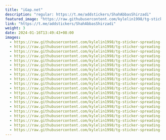 ```yaml
---
title: "iGap.net"
description: "regular: https://t.me/addstickers/ShahAbbasShirzadi"
featured_image: "https://raw.githubusercontent.com/kylelin1998/tg-sticker-spreading-worldwide-images/main/img/0f887879-46f2-4fde-b034-ac8214f85c87.jpg"
link: "https://t.me/addstickers/ShahAbbasShirzadi"
weight: 3
date: 2024-01-16T13:49:43+08:00
images:
  - https://raw.githubusercontent.com/kylelin1998/tg-sticker-spreading-worldwide-images/main/img/0f887879-46f2-4fde-b034-ac8214f85c87.jpg
  - https://raw.githubusercontent.com/kylelin1998/tg-sticker-spreading-worldwide-images/main/img/2e8cc43e-08ab-48d9-ad96-6d2e9afe681a.jpg
  - https://raw.githubusercontent.com/kylelin1998/tg-sticker-spreading-worldwide-images/main/img/d3f34169-6eb2-4315-abb5-820d1c85c452.jpg
  - https://raw.githubusercontent.com/kylelin1998/tg-sticker-spreading-worldwide-images/main/img/21680f1b-c41b-458e-875b-a572ea0fd7e1.jpg
  - https://raw.githubusercontent.com/kylelin1998/tg-sticker-spreading-worldwide-images/main/img/c7bc8309-6b89-4a16-8e36-85bb364270e1.jpg
  - https://raw.githubusercontent.com/kylelin1998/tg-sticker-spreading-worldwide-images/main/img/51a6d542-a55f-4281-8f7f-38d4bd24184c.jpg
  - https://raw.githubusercontent.com/kylelin1998/tg-sticker-spreading-worldwide-images/main/img/bcd57a06-41b3-47a8-9dfa-fc146778a080.jpg
  - https://raw.githubusercontent.com/kylelin1998/tg-sticker-spreading-worldwide-images/main/img/aaab987e-553a-4783-9297-9775793e1428.jpg
  - https://raw.githubusercontent.com/kylelin1998/tg-sticker-spreading-worldwide-images/main/img/33097670-691f-4ca0-9029-12b22e33b3ef.jpg
  - https://raw.githubusercontent.com/kylelin1998/tg-sticker-spreading-worldwide-images/main/img/4b828b69-dbfb-4db2-a00e-5781a1f9e1bd.jpg
  - https://raw.githubusercontent.com/kylelin1998/tg-sticker-spreading-worldwide-images/main/img/b1a7c0ee-05e0-4777-969c-0ebc1680e7fe.jpg
  - https://raw.githubusercontent.com/kylelin1998/tg-sticker-spreading-worldwide-images/main/img/419ce42e-0985-42b1-b07c-7adf6ae09a2e.jpg
  - https://raw.githubusercontent.com/kylelin1998/tg-sticker-spreading-worldwide-images/main/img/b8ab00c8-d616-4ae0-b7d4-d0d261ce6626.jpg
  - https://raw.githubusercontent.com/kylelin1998/tg-sticker-spreading-worldwide-images/main/img/dfacf827-b767-4f0c-bd72-00456dd34aed.jpg
  - https://raw.githubusercontent.com/kylelin1998/tg-sticker-spreading-worldwide-images/main/img/3a601401-fabf-4eaf-abf7-0bdb9523f586.jpg
  - https://raw.githubusercontent.com/kylelin1998/tg-sticker-spreading-worldwide-images/main/img/8199e8b2-4051-43c4-9f12-b05e5a6889fb.jpg
  - https://raw.githubusercontent.com/kylelin1998/tg-sticker-spreading-worldwide-images/main/img/63adb2cd-9fd3-4b78-8845-eb7c988d3744.jpg
  - https://raw.githubusercontent.com/kylelin1998/tg-sticker-spreading-worldwide-images/main/img/9cd0fe56-fba2-4d6c-be89-0c5acf6f59ab.jpg
  - https://raw.githubusercontent.com/kylelin1998/tg-sticker-spreading-worldwide-images/main/img/be0d6fdf-23e0-4b33-96a7-8e56c0caba7f.jpg
  - https://raw.githubusercontent.com/kylelin1998/tg-sticker-spreading-worldwide-images/main/img/16a5f102-77e9-4b88-82e7-278b56ca7f95.jpg
---
```

